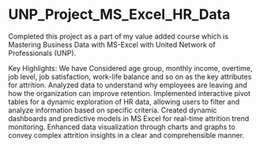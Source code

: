 # UNP_Project_MS_Excel_HR_Data
Completed this project as a part of my value added course which is Mastering Business Data with MS-Excel with United Network of Professionals (UNP).

Key Highlights:
We have Considered age group, monthly income, overtime, job level, job satisfaction, work-life balance and so on as the key attributes for attrition.
Analyzed data to understand why employees are leaving and how the organization can improve retention.
Implemented interactive pivot tables for a dynamic exploration of HR data, allowing users to filter and analyze information based on specific criteria.
Created dynamic dashboards and predictive models in MS Excel for real-time attrition trend monitoring.
Enhanced data visualization through charts and graphs to convey complex attrition insights in a clear and comprehensible manner.
